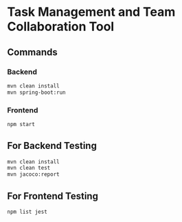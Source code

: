 # Task Management and Team Collaboration Tool

## Commands

### Backend

```sh
mvn clean install
mvn spring-boot:run
```

### Frontend

```sh
npm start
```

## For Backend Testing

```sh
mvn clean install
mvn clean test
mvn jacoco:report
```

## For Frontend Testing

```
npm list jest

```